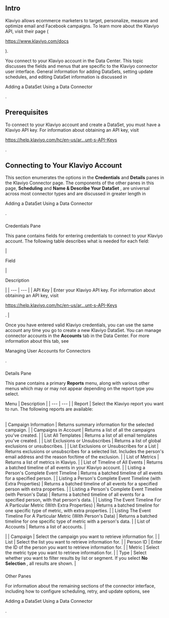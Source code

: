 

Intro
-------

Klaviyo allows ecommerce marketers to target, personalize, measure and optimize email and Facebook campaigns. To learn more about the Klaviyo API, visit their page (

https://www.klaviyo.com/docs

).


 You connect to your Klaviyo account in the Data Center. This topic discusses the fields and menus that are specific to the Klaviyo connector user interface. General information for adding DataSets, setting update schedules, and editing DataSet information is discussed in

Adding a DataSet Using a Data Connector

.


 Prerequisites
---------------

To connect to your Klaviyo account and create a DataSet, you must have a Klaviyo API key. For information about obtaining an API key, visit

https://help.klaviyo.com/hc/en-us/ar...unt-s-API-Keys

.


 Connecting to Your Klaviyo Account
------------------------------------


 This section enumerates the options in the
 **Credentials**
 and
 **Details**
 panes in the Klaviyo Connector page. The components of the other panes in this page,
 **Scheduling**
 and
 **Name & Describe Your DataSet**
 , are universal across most connector types and are discussed in greater length in

Adding a DataSet Using a Data Connector

.


###

Credentials Pane


 This pane contains fields for entering credentials to connect to your Klaviyo account. The following table describes what is needed for each field:


|

Field

|

Description

|
| --- | --- |
|
 API Key
  |
 Enter your Klaviyo API key. For information about obtaining an API key, visit

https://help.klaviyo.com/hc/en-us/ar...unt-s-API-Keys

.
  |


 Once you have entered valid Klaviyo credentials, you can use the same account any time you go to create a new Klaviyo DataSet. You can manage connector accounts in the
 **Accounts**
 tab in the Data Center. For more information about this tab, see

Managing User Accounts for Connectors

.


###
 Details Pane

This pane contains a primary
 **Reports**
 menu, along with various other menus which may or may not appear depending on the report type you select.


 Menu
  |
 Description
  |
| --- | --- |
|
 Report
  |
 Select the Klaviyo report you want to run. The following reports are available:


|  |  |
| --- | --- |
|
 Campaign Information
  |
 Returns summary information for the selected campaign.
  |
|
 Campaigns in Account
  |
 Returns a list of all the campaigns you've created.
  |
|
 List All Templates
  |
 Returns a list of all email templates you've created.
  |
|
 List Exclusions or Unsubscribes
  |
 Returns a list of global exclusions or unsubscribes.
  |
|
 List Exclusions or Unsubscribes for a List
  |
 Returns exclusions or unsubscribes for a selected list. Includes the person's email address and the reason for/time of the exclusion.
  |
|
 List of Metrics
  |
 Returns a list of metrics in Klaviyo.
  |
|
 List of Timeline of All Events
  |
 Returns a batched timeline of all events in your Klaviyo account.
  |
|
 Listing a Person's Complete Event Timeline
  |
 Returns a batched timeline of all events for a specified person.
  |
|
 Listing a Person's Complete Event Timeline (with Extra Properties)
  |
 Returns a batched timeline of all events for a specified person with extra properties.
  |
|
 Listing a Person's Complete Event Timeline (with Person's Data)
  |
 Returns a batched timeline of all events for a specified person, with that person's data.
  |
|
 Listing The Event Timeline For A Particular Metric (With Extra Properties)
  |
 Returns a batched timeline for one specific type of metric, with extra properties.
  |
|
 Listing The Event Timeline For A Particular Metric (With Person's Data)
  |
 Returns a batched timeline for one specific type of metric with a person's data.
  |
|
 List of Accounts
  |
 Returns a list of accounts.
  |

|
|
 Campaign
  |
 Select the campaign you want to retrieve information for.
  |
|
 List
  |
 Select the list you want to retrieve information for.
  |
|
 Person ID
  |
 Enter the ID of the person you want to retrieve information for.
  |
|
 Metric
  |
 Select the metric type you want to retrieve information for.
  |
|
 Type
  |
 Select whether you want to filter results by list or segment. If you select
 **No Selection**
 , all results are shown.
  |


###
 Other Panes

For information about the remaining sections of the connector interface, including how to configure scheduling, retry, and update options, see

Adding a DataSet Using a Data Connector

.

